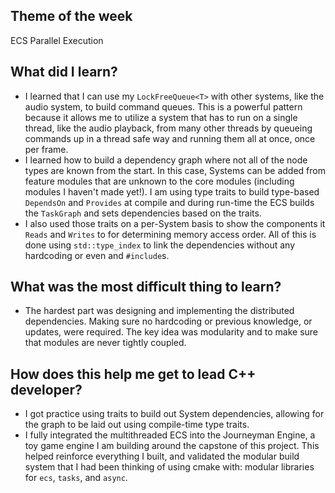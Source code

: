 ## Theme of the week

ECS Parallel Execution

## What did I learn?

- I learned that I can use my `LockFreeQueue<T>` with other systems, like the audio system, to build command queues. This is a powerful pattern because it allows me to utilize a system that has to run on a single thread, like the audio playback, from many other threads by queueing commands up in a thread safe way and running them all at once, once per frame.
- I learned how to build a dependency graph where not all of the node types are known from the start. In this case, Systems can be added from feature modules that are unknown to the core modules (including modules I haven't made yet!). I am using type traits to build type-based `DependsOn` and `Provides` at compile and during run-time the ECS builds the `TaskGraph` and sets dependencies based on the traits.
- I also used those traits on a per-System basis to show the components it `Reads` and `Writes` to for determining memory access order. All of this is done using `std::type_index` to link the dependencies without any hardcoding or even and `#include`s.

## What was the most difficult thing to learn?

- The hardest part was designing and implementing the distributed dependencies. Making sure no hardcoding or previous knowledge, or updates, were required. The key idea was modularity and to make sure that modules are never tightly coupled.

## How does this help me get to lead C++ developer?

- I got practice using traits to build out System dependencies, allowing for the graph to be laid out using compile-time type traits.
- I fully integrated the multithreaded ECS into the Journeyman Engine, a toy game engine I am building around the capstone of this project. This helped reinforce everything I built, and validated the modular build system that I had been thinking of using cmake with: modular libraries for `ecs`, `tasks`, and `async`.
